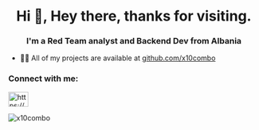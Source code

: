<h1 align="center">Hi 👋, Hey there, thanks for visiting.</h1>
<h3 align="center">I'm a Red Team analyst and Backend Dev from Albania</h3>

- 👨‍💻 All of my projects are available at [github.com/x10combo](github.com/x10combo)


<h3 align="left">Connect with me:</h3>
<p align="left">
<a href="https://www.linkedin.com/in/rakelspahi/" target="blank"><img align="center" src="https://raw.githubusercontent.com/rahuldkjain/github-profile-readme-generator/master/src/images/icons/Social/linked-in-alt.svg" alt="https://www.linkedin.com/in/rakel-spahi-8933b3252/" height="30" width="40" /></a>
</p>


<p><img align="left" src="https://github-readme-stats.vercel.app/api/top-langs?username=x10combo&show_icons=true&locale=en&layout=compact" alt="x10combo" /></p>

